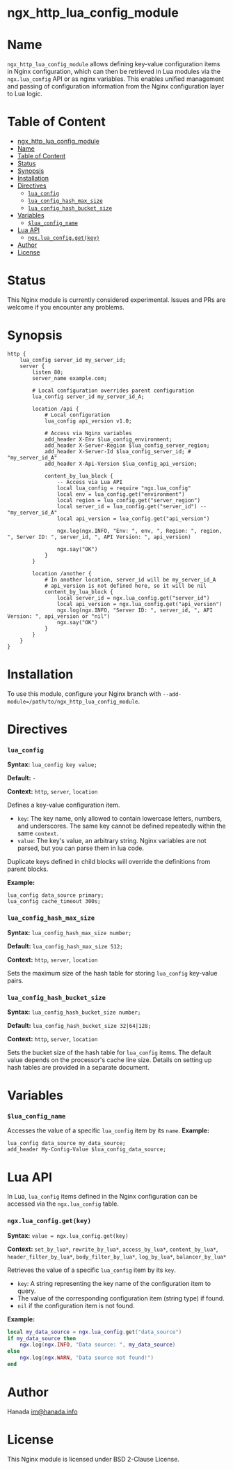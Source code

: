 # ngx_http_lua_config_module

# Name
`ngx_http_lua_config_module` allows defining key-value configuration items in Nginx configuration, which can then be retrieved in Lua modules via the `ngx.lua_config` API or as nginx variables. This enables unified management and passing of configuration information from the Nginx configuration layer to Lua logic.

# Table of Content

- [ngx\_http\_lua\_config\_module](#ngx_http_lua_config_module)
- [Name](#name)
- [Table of Content](#table-of-content)
- [Status](#status)
- [Synopsis](#synopsis)
- [Installation](#installation)
- [Directives](#directives)
    - [`lua_config`](#lua_config)
    - [`lua_config_hash_max_size`](#lua_config_hash_max_size)
    - [`lua_config_hash_bucket_size`](#lua_config_hash_bucket_size)
- [Variables](#variables)
    - [`$lua_config_name`](#lua_config_name)
- [Lua API](#lua-api)
    - [`ngx.lua_config.get(key)`](#ngxlua_configgetkey)
- [Author](#author)
- [License](#license)

# Status
This Nginx module is currently considered experimental. Issues and PRs are welcome if you encounter any problems.

# Synopsis

```nginx
http {
    lua_config server_id my_server_id;
    server {
        listen 80;
        server_name example.com;

        # Local configuration overrides parent configuration
        lua_config server_id my_server_id_A;

        location /api {
            # Local configuration
            lua_config api_version v1.0;

            # Access via Nginx variables
            add_header X-Env $lua_config_environment;
            add_header X-Server-Region $lua_config_server_region;
            add_header X-Server-Id $lua_config_server_id; # "my_server_id_A"
            add_header X-Api-Version $lua_config_api_version;

            content_by_lua_block {
                -- Access via Lua API
				local lua_config = require "ngx.lua_config"
                local env = lua_config.get("environment")
                local region = lua_config.get("server_region")
                local server_id = lua_config.get("server_id") -- "my_server_id_A"
                local api_version = lua_config.get("api_version")

                ngx.log(ngx.INFO, "Env: ", env, ", Region: ", region, ", Server ID: ", server_id, ", API Version: ", api_version)

                ngx.say("OK")
            }
        }

        location /another {
            # In another location, server_id will be my_server_id_A
            # api_version is not defined here, so it will be nil
            content_by_lua_block {
                local server_id = ngx.lua_config.get("server_id")
                local api_version = ngx.lua_config.get("api_version")
                ngx.log(ngx.INFO, "Server ID: ", server_id, ", API Version: ", api_version or "nil")
                ngx.say("OK")
            }
        }
    }
}
```

# Installation
To use this module, configure your Nginx branch with `--add-module=/path/to/ngx_http_lua_config_module`.

# Directives

### `lua_config`

**Syntax:** `lua_config key value;`

**Default:** `-`

**Context:** `http`, `server`, `location`

Defines a key-value configuration item.
*   `key`: The key name, only allowed to contain lowercase letters, numbers, and underscores. The same key cannot be defined repeatedly within the same `context`.
*   `value`: The key's value, an arbitrary string. Nginx variables are not parsed, but you can parse them in lua code.

Duplicate keys defined in child blocks will override the definitions from parent blocks.

**Example:**

```nginx
lua_config data_source primary;
lua_config cache_timeout 300s;
```

### `lua_config_hash_max_size`

**Syntax:** `lua_config_hash_max_size number;`

**Default:** `lua_config_hash_max_size 512;`

**Context:** `http`, `server`, `location`

Sets the maximum size of the hash table for storing `lua_config` key-value pairs.

### `lua_config_hash_bucket_size`

**Syntax:** `lua_config_hash_bucket_size number;`

**Default:** `lua_config_hash_bucket_size 32|64|128;`

**Context:** `http`, `server`, `location`

Sets the bucket size of the hash table for `lua_config` items. The default value depends on the processor's cache line size. Details on setting up hash tables are provided in a separate document.

# Variables

### `$lua_config_name`

Accesses the value of a specific `lua_config` item by its `name`.
**Example:**

```nginx
lua_config data_source my_data_source;
add_header My-Config-Value $lua_config_data_source;
```

# Lua API

In Lua, `lua_config` items defined in the Nginx configuration can be accessed via the `ngx.lua_config` table.

### `ngx.lua_config.get(key)`

**Syntax:** `value = ngx.lua_config.get(key)`

**Context:** `set_by_lua*`, `rewrite_by_lua*`, `access_by_lua*`, `content_by_lua*`, `header_filter_by_lua*`, `body_filter_by_lua*`, `log_by_lua*`, `balancer_by_lua*`

Retrieves the value of a specific `lua_config` item by its `key`.
* `key`: A string representing the key name of the configuration item to query.
* The value of the corresponding configuration item (string type) if found.
* `nil` if the configuration item is not found.

**Example:**

```lua
local my_data_source = ngx.lua_config.get("data_source")
if my_data_source then
    ngx.log(ngx.INFO, "Data source: ", my_data_source)
else
    ngx.log(ngx.WARN, "Data source not found!")
end
```

# Author
Hanada im@hanada.info

# License
This Nginx module is licensed under BSD 2-Clause License.